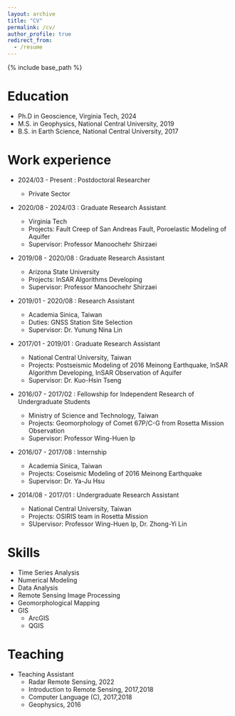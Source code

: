 ```yaml
---
layout: archive
title: "CV"
permalink: /cv/
author_profile: true
redirect_from:
  - /resume
---
```


{% include base_path %}

Education
======
* Ph.D in Geoscience, Virginia Tech, 2024 
* M.S. in Geophysics, National Central University, 2019
* B.S. in Earth Science, National Central University, 2017

Work experience
======
* 2024/03 - Present : Postdoctoral Researcher
  * Private Sector
     
* 2020/08 - 2024/03 : Graduate Research Assistant
  * Virginia Tech
  * Projects: Fault Creep of San Andreas Fault, Poroelastic Modeling of Aquifer
  * Supervisor: Professor Manoochehr Shirzaei

* 2019/08 - 2020/08 : Graduate Research Assistant
  * Arizona State University
  * Projects: InSAR Algorithms Developing
  * Supervisor: Professor Manoochehr Shirzaei

* 2019/01 - 2020/08 : Research Assistant
  * Academia Sinica, Taiwan
  * Duties: GNSS Station Site Selection
  * Supervisor: Dr. Yunung Nina Lin

* 2017/01 - 2019/01 : Graduate Research Assistant
  * National Central University, Taiwan
  * Projects: Postseismic Modeling of 2016 Meinong Earthquake, InSAR Algorithm Developing, InSAR Observation of Aquifer
  * Supervisor: Dr. Kuo-Hsin Tseng

* 2016/07 - 2017/02 : Fellowship for Independent Research of Undergraduate Students
  * Ministry of Science and Technology, Taiwan
  * Projects: Geomorphology of Comet 67P/C-G from Rosetta Mission Observation
  * Supervisor: Professor Wing-Huen Ip

* 2016/07 - 2017/08 : Internship
  * Academia Sinica, Taiwan
  * Projects: Coseismic Modeling of 2016 Meinong Earthquake
  * Supervisor: Dr. Ya-Ju Hsu

* 2014/08 - 2017/01 : Undergraduate Research Assistant
  * National Central University, Taiwan
  * Projects: OSIRIS team in Rosetta Mission
  * SUpervisor: Professor Wing-Huen Ip, Dr. Zhong-Yi Lin
  
Skills
======
* Time Series Analysis
* Numerical Modeling
* Data Analysis
* Remote Sensing Image Processing
* Geomorphological Mapping
* GIS
  * ArcGIS
  * QGIS

  
Teaching
======
* Teaching Assistant
  * Radar Remote Sensing, 2022
  * Introduction to Remote Sensing, 2017,2018
  * Computer Language (C), 2017,2018
  * Geophysics, 2016
  
